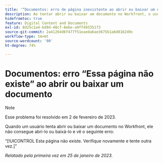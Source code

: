 ```yaml
---
title: '“Documentos: erro de página inexistente ao abrir ou baixar um documento”'
description: Ao tentar abrir ou baixar um documento no Workfront, o usuário não consegue abri-lo ou baixá-lo e vê um erro
hidefromtoc: true
feature: Digital Content and Documents
exl-id: 8d25c1a4-bd9d-48cf-8ebe-a9ff49335173
source-git-commit: 2a41264d6f477f51eaeda6ae3675b1a6d816249c
workflow-type: tm+mt
source-wordcount: '90'
ht-degree: 74%

---
```


# Documentos: erro “Essa página não existe” ao abrir ou baixar um documento

<!--This article is on the WF and WFP TOC-->

>[!NOTE]
>
>Esse problema foi resolvido em 2 de fevereiro de 2023.

Quando um usuário tenta abrir ou baixar um documento no Workfront, ele não consegue abri-lo ou baixá-lo e vê o seguinte erro:

“[!UICONTROL Esta página não existe. Verifique novamente e tente outra vez.]”

_Relatado pela primeira vez em 25 de janeiro de 2023._
